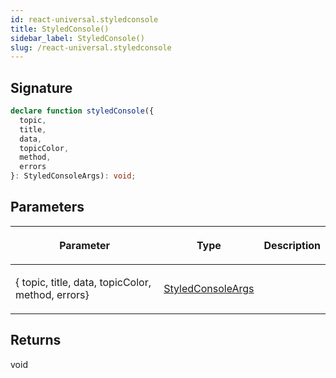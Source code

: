 ```yaml
---
id: react-universal.styledconsole
title: StyledConsole()
sidebar_label: StyledConsole()
slug: /react-universal.styledconsole
---
```






## Signature

```typescript
declare function styledConsole({
  topic,
  title,
  data,
  topicColor,
  method,
  errors
}: StyledConsoleArgs): void;
```

## Parameters

<table><thead><tr><th>

Parameter


</th><th>

Type


</th><th>

Description


</th></tr></thead>
<tbody><tr><td>

\{ topic, title, data, topicColor, method, errors\}


</td><td>

[StyledConsoleArgs](./react-universal.styledconsoleargs)


</td><td>


</td></tr>
</tbody></table>

## Returns

void

